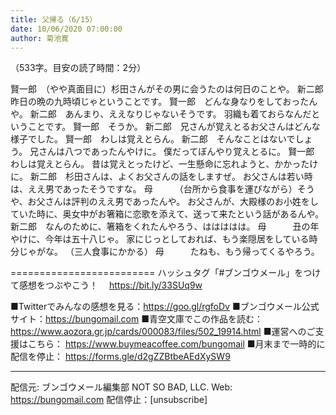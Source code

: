 ```yaml
---
title: 父帰る（6/15）
date: 10/06/2020 07:00:00
author: 菊池寛
---
```


（533字。目安の読了時間：2分）

賢一郎　（やや真面目に）杉田さんがその男に会うたのは何日のことや。
新二郎　昨日の晩の九時頃じゃということです。
賢一郎　どんな身なりをしておったんや。
新二郎　あんまり、ええなりじゃないそうです。
羽織も着ておらなんだということです。
賢一郎　そうか。
新二郎　兄さんが覚えとるお父さんはどんな様子でした。
賢一郎　わしは覚えとらん。
新二郎　そんなことはないでしょう。
兄さんは八つであったんやけに。
僕だってぼんやり覚えとるに。
賢一郎　わしは覚えとらん。
昔は覚えとったけど、一生懸命に忘れようと、かかったけに。
新二郎　杉田さんは、よくお父さんの話をしますぜ。
お父さんは若い時は、ええ男であったそうですな。
母　　　（台所から食事を運びながら）そうや、お父さんは評判のええ男であったんや。
お父さんが、大殿様のお小姓をしていた時に、奥女中がお箸箱に恋歌を添えて、送って来たという話があるんや。
新二郎　なんのために、箸箱をくれたんやろう、ははははは。
母　　　丑の年やけに、今年は五十八じゃ。
家にじっとしておれば、もう楽隠居をしている時分じゃがな。
（三人食事にかかる）
母　　　たねも、もう帰ってくるやろう。

=========================
ハッシュタグ「#ブンゴウメール」をつけて感想をつぶやこう！　
https://bit.ly/33SUq9w

■Twitterでみんなの感想を見る：https://goo.gl/rgfoDv
■ブンゴウメール公式サイト：https://bungomail.com
■青空文庫でこの作品を読む：https://www.aozora.gr.jp/cards/000083/files/502_19914.html
■運営へのご支援はこちら： https://www.buymeacoffee.com/bungomail
■月末まで一時的に配信を停止： https://forms.gle/d2gZZBtbeAEdXySW9

-------
配信元: ブンゴウメール編集部
NOT SO BAD, LLC.
Web: https://bungomail.com
配信停止：[unsubscribe]

